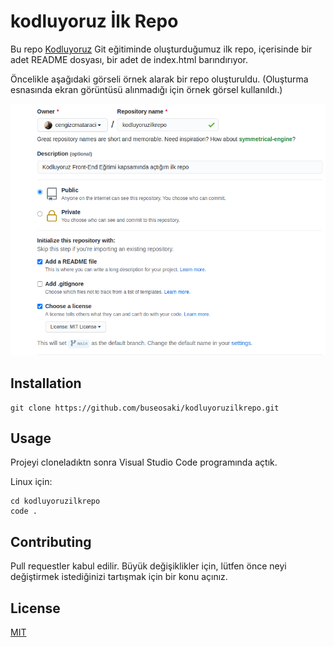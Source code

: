 # kodluyoruz İlk Repo

Bu repo [Kodluyoruz](https://kodluyoruz.org/m) Git eğitiminde oluşturduğumuz ilk repo, içerisinde bir adet README dosyası, bir adet de index.html barındırıyor.

Öncelikle aşağıdaki görseli örnek alarak bir repo oluşturuldu. (Oluşturma esnasında ekran görüntüsü alınmadığı için örnek görsel kullanıldı.)

![Example](https://raw.githubusercontent.com/Kodluyoruz/taskforce/main/git/odev1/figures/github.png)

## Installation

``` Projeyi cloneladık.
git clone https://github.com/buseosaki/kodluyoruzilkrepo.git
``` 

## Usage
Projeyi cloneladıktn sonra Visual Studio Code programında açtık.

Linux için:
```linux
cd kodluyoruzilkrepo
code .
``` 

## Contributing
Pull requestler kabul edilir. Büyük değişiklikler için, lütfen önce neyi değiştirmek istediğinizi tartışmak için bir konu açınız.

## License
[MIT](https://choosealicense.com/licenses/mit/m)





